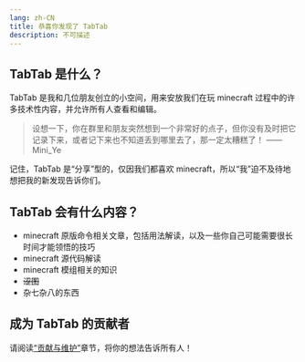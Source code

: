 ```yaml
---
lang: zh-CN
title: 恭喜你发现了 TabTab
description: 不可描述
---
```


## TabTab 是什么？
TabTab 是我和几位朋友创立的小空间，用来安放我们在玩 minecraft 过程中的许多技术性内容，并允许所有人查看和编辑。

> 设想一下，你在群里和朋友突然想到一个非常好的点子，但你没有及时把它记录下来，或者记下来也不知道丢到哪里去了，那一定太糟糕了！ —— Mini_Ye

记住，TabTab 是“分享”型的，仅因我们都喜欢 minecraft，所以“我”迫不及待地想把我的新发现告诉你们。

## TabTab 会有什么内容？
- minecraft 原版命令相关文章，包括用法解读，以及一些你自己可能需要很长时间才能领悟的技巧
- minecraft 源代码解读
- minecraft 模组相关的知识
- ~~涩图~~
- 杂七杂八的东西

## 成为 TabTab 的贡献者
请阅读[“贡献与维护”][1]章节，将你的想法告诉所有人！

[1]: ./ContributionAndMaintenance.md